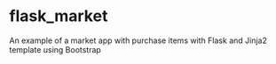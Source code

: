 # flask_market
An example of a market app with purchase items with Flask and Jinja2 template using Bootstrap
